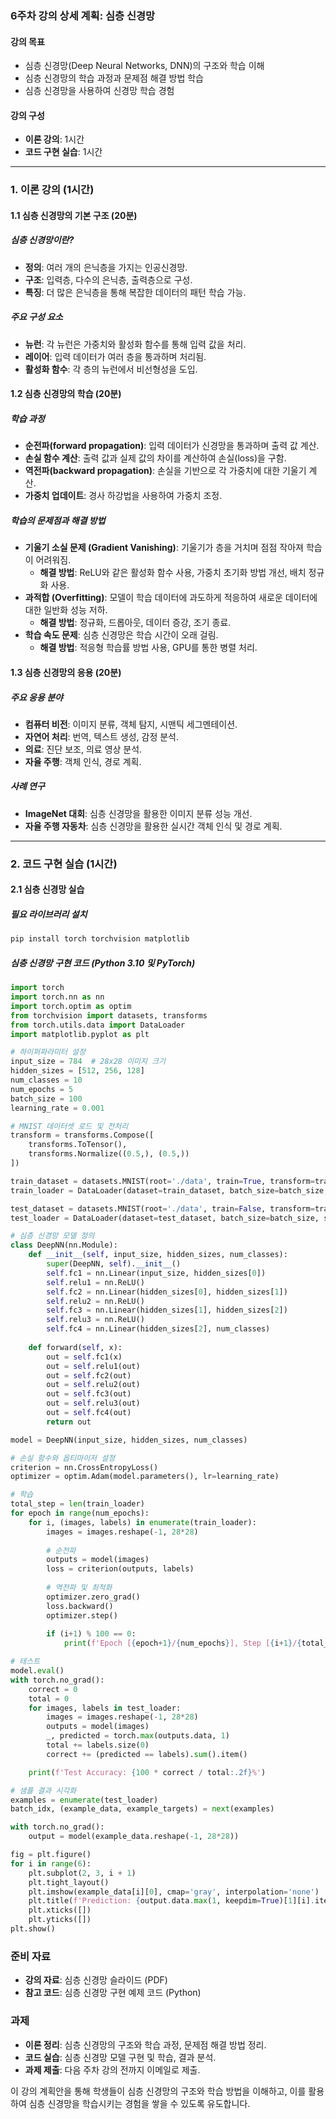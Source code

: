 ### 6주차 강의 상세 계획: 심층 신경망

#### 강의 목표
- 심층 신경망(Deep Neural Networks, DNN)의 구조와 학습 이해
- 심층 신경망의 학습 과정과 문제점 해결 방법 학습
- 심층 신경망을 사용하여 신경망 학습 경험

#### 강의 구성
- **이론 강의**: 1시간
- **코드 구현 실습**: 1시간

---

### 1. 이론 강의 (1시간)

#### 1.1 심층 신경망의 기본 구조 (20분)

##### 심층 신경망이란?
- **정의**: 여러 개의 은닉층을 가지는 인공신경망.
- **구조**: 입력층, 다수의 은닉층, 출력층으로 구성.
- **특징**: 더 많은 은닉층을 통해 복잡한 데이터의 패턴 학습 가능.

##### 주요 구성 요소
- **뉴런**: 각 뉴런은 가중치와 활성화 함수를 통해 입력 값을 처리.
- **레이어**: 입력 데이터가 여러 층을 통과하며 처리됨.
- **활성화 함수**: 각 층의 뉴런에서 비선형성을 도입.

#### 1.2 심층 신경망의 학습 (20분)

##### 학습 과정
- **순전파(forward propagation)**: 입력 데이터가 신경망을 통과하며 출력 값 계산.
- **손실 함수 계산**: 출력 값과 실제 값의 차이를 계산하여 손실(loss)을 구함.
- **역전파(backward propagation)**: 손실을 기반으로 각 가중치에 대한 기울기 계산.
- **가중치 업데이트**: 경사 하강법을 사용하여 가중치 조정.

##### 학습의 문제점과 해결 방법
- **기울기 소실 문제 (Gradient Vanishing)**: 기울기가 층을 거치며 점점 작아져 학습이 어려워짐.
  - **해결 방법**: ReLU와 같은 활성화 함수 사용, 가중치 초기화 방법 개선, 배치 정규화 사용.
- **과적합 (Overfitting)**: 모델이 학습 데이터에 과도하게 적응하여 새로운 데이터에 대한 일반화 성능 저하.
  - **해결 방법**: 정규화, 드롭아웃, 데이터 증강, 조기 종료.
- **학습 속도 문제**: 심층 신경망은 학습 시간이 오래 걸림.
  - **해결 방법**: 적응형 학습률 방법 사용, GPU를 통한 병렬 처리.

#### 1.3 심층 신경망의 응용 (20분)

##### 주요 응용 분야
- **컴퓨터 비전**: 이미지 분류, 객체 탐지, 시맨틱 세그멘테이션.
- **자연어 처리**: 번역, 텍스트 생성, 감정 분석.
- **의료**: 진단 보조, 의료 영상 분석.
- **자율 주행**: 객체 인식, 경로 계획.

##### 사례 연구
- **ImageNet 대회**: 심층 신경망을 활용한 이미지 분류 성능 개선.
- **자율 주행 자동차**: 심층 신경망을 활용한 실시간 객체 인식 및 경로 계획.

---

### 2. 코드 구현 실습 (1시간)

#### 2.1 심층 신경망 실습

##### 필요 라이브러리 설치
```bash
pip install torch torchvision matplotlib
```

##### 심층 신경망 구현 코드 (Python 3.10 및 PyTorch)
```python
import torch
import torch.nn as nn
import torch.optim as optim
from torchvision import datasets, transforms
from torch.utils.data import DataLoader
import matplotlib.pyplot as plt

# 하이퍼파라미터 설정
input_size = 784  # 28x28 이미지 크기
hidden_sizes = [512, 256, 128]
num_classes = 10
num_epochs = 5
batch_size = 100
learning_rate = 0.001

# MNIST 데이터셋 로드 및 전처리
transform = transforms.Compose([
    transforms.ToTensor(),
    transforms.Normalize((0.5,), (0.5,))
])

train_dataset = datasets.MNIST(root='./data', train=True, transform=transform, download=True)
train_loader = DataLoader(dataset=train_dataset, batch_size=batch_size, shuffle=True)

test_dataset = datasets.MNIST(root='./data', train=False, transform=transform)
test_loader = DataLoader(dataset=test_dataset, batch_size=batch_size, shuffle=False)

# 심층 신경망 모델 정의
class DeepNN(nn.Module):
    def __init__(self, input_size, hidden_sizes, num_classes):
        super(DeepNN, self).__init__()
        self.fc1 = nn.Linear(input_size, hidden_sizes[0])
        self.relu1 = nn.ReLU()
        self.fc2 = nn.Linear(hidden_sizes[0], hidden_sizes[1])
        self.relu2 = nn.ReLU()
        self.fc3 = nn.Linear(hidden_sizes[1], hidden_sizes[2])
        self.relu3 = nn.ReLU()
        self.fc4 = nn.Linear(hidden_sizes[2], num_classes)
    
    def forward(self, x):
        out = self.fc1(x)
        out = self.relu1(out)
        out = self.fc2(out)
        out = self.relu2(out)
        out = self.fc3(out)
        out = self.relu3(out)
        out = self.fc4(out)
        return out

model = DeepNN(input_size, hidden_sizes, num_classes)

# 손실 함수와 옵티마이저 설정
criterion = nn.CrossEntropyLoss()
optimizer = optim.Adam(model.parameters(), lr=learning_rate)

# 학습
total_step = len(train_loader)
for epoch in range(num_epochs):
    for i, (images, labels) in enumerate(train_loader):
        images = images.reshape(-1, 28*28)
        
        # 순전파
        outputs = model(images)
        loss = criterion(outputs, labels)
        
        # 역전파 및 최적화
        optimizer.zero_grad()
        loss.backward()
        optimizer.step()
        
        if (i+1) % 100 == 0:
            print(f'Epoch [{epoch+1}/{num_epochs}], Step [{i+1}/{total_step}], Loss: {loss.item():.4f}')

# 테스트
model.eval()
with torch.no_grad():
    correct = 0
    total = 0
    for images, labels in test_loader:
        images = images.reshape(-1, 28*28)
        outputs = model(images)
        _, predicted = torch.max(outputs.data, 1)
        total += labels.size(0)
        correct += (predicted == labels).sum().item()

    print(f'Test Accuracy: {100 * correct / total:.2f}%')

# 샘플 결과 시각화
examples = enumerate(test_loader)
batch_idx, (example_data, example_targets) = next(examples)

with torch.no_grad():
    output = model(example_data.reshape(-1, 28*28))

fig = plt.figure()
for i in range(6):
    plt.subplot(2, 3, i + 1)
    plt.tight_layout()
    plt.imshow(example_data[i][0], cmap='gray', interpolation='none')
    plt.title(f'Prediction: {output.data.max(1, keepdim=True)[1][i].item()}')
    plt.xticks([])
    plt.yticks([])
plt.show()
```

### 준비 자료
- **강의 자료**: 심층 신경망 슬라이드 (PDF)
- **참고 코드**: 심층 신경망 구현 예제 코드 (Python)

### 과제
- **이론 정리**: 심층 신경망의 구조와 학습 과정, 문제점 해결 방법 정리.
- **코드 실습**: 심층 신경망 모델 구현 및 학습, 결과 분석.
- **과제 제출**: 다음 주차 강의 전까지 이메일로 제출.

이 강의 계획안을 통해 학생들이 심층 신경망의 구조와 학습 방법을 이해하고, 이를 활용하여 심층 신경망을 학습시키는 경험을 쌓을 수 있도록 유도합니다.